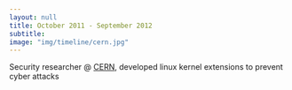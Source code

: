 ```yaml
---
layout: null
title: October 2011 - September 2012
subtitle:
image: "img/timeline/cern.jpg"
---
```

Security researcher @ <a href="http://www.cern.ch" target="_blank">CERN</a>, developed linux kernel extensions to prevent cyber attacks